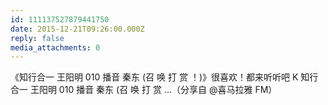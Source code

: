 ```yaml
---
id: 111137527879441750
date: 2015-12-21T09:26:00.000Z
reply: false
media_attachments: 0
---
```


《知行合一 王阳明 010 播音 秦东 (召 唤 打 赏 ！)》很喜欢！都来听听吧 K 知行合一 王阳明 010 播音 秦东 (召 唤 打 赏 ...（分享自 @喜马拉雅 FM）​​​​


